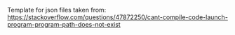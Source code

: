 Template for json files taken from: https://stackoverflow.com/questions/47872250/cant-compile-code-launch-program-program-path-does-not-exist
